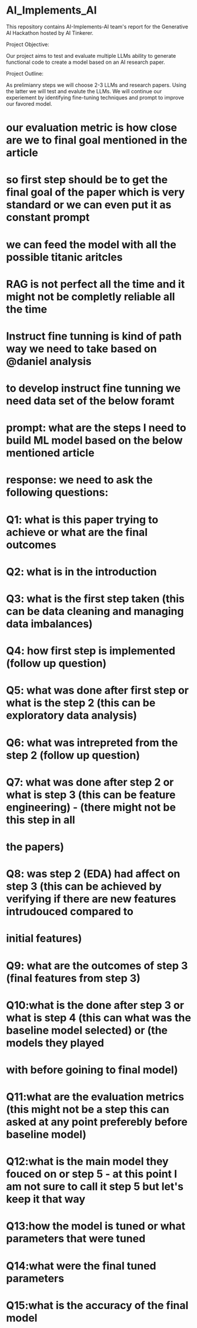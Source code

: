 # AI_Implements_AI

This repository contains AI-Implements-AI team's report for the Generative AI Hackathon hosted by AI Tinkerer.

Project Objective: 

Our project aims to test and evaluate multiple LLMs ability to generate functional code to create a model based on an AI research paper.

Project Outline: 

As prelimianry steps we will choose 2-3 LLMs and research papers. 
Using the latter we will test and evalute the LLMs. 
We will continue our experiement by identifying fine-tuning techniques and prompt to improve our favored model.


# our evaluation metric is how close are we to final goal mentioned in the article
# so first step should be to get the final goal of the paper which is very standard or we can even put it as constant prompt
# we can feed the model with all the possible titanic aritcles 
# RAG is not perfect all the time and it might not be completly reliable all the time
# Instruct fine tunning is kind of path way we need to take based on @daniel analysis
# to develop instruct fine tunning we need data set of the below foramt

# prompt: what are the steps I need to build ML model based on the below mentioned article
# response: we need to ask the following questions:
# Q1: what is this paper trying to achieve or what are the final outcomes
# Q2: what is in the introduction
# Q3: what is the first step taken (this can be data cleaning and managing data imbalances)
# Q4: how first step is implemented (follow up question)
# Q5: what was done after first step or what is the step 2 (this can be exploratory data analysis)
# Q6: what was intrepreted from the step 2 (follow up question)
# Q7: what was done after step 2 or what is step 3 (this can be feature engineering) - (there might not be this step in all 
#       the papers)
# Q8: was step 2 (EDA) had affect on step 3 (this can be achieved by verifying if there are new features intrudouced compared to 
#       initial features)
# Q9: what are the outcomes of step 3 (final features from step 3)
# Q10:what is the done after step 3 or what is step 4 (this can what was the baseline model selected) or (the models they played 
#       with before goining to final model)
# Q11:what are the evaluation metrics (this might not be a step this can asked at any point preferebly before baseline model)
# Q12:what is the main model they fouced on or step 5  - at this point I am not sure to call it step 5 but let's keep it that way
# Q13:how the model is tuned or what parameters that were tuned 
# Q14:what were the final tuned parameters 
# Q15:what is the accuracy of the final model

